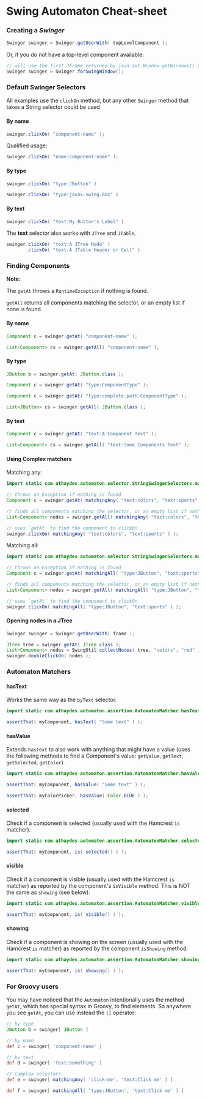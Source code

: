 # Swing Automaton Cheat-sheet

### Creating a *Swinger*
```java
Swinger swinger = Swinger.getUserWith( topLevelComponent );
```
Or, if you do not have a top-level component available:
```java
// will use the first JFrame returned by java.awt.Window.getWindows() as the topLevelComponent
Swinger swinger = Swinger.forSwingWindow();
```

### Default Swinger Selectors
All examples use the `clickOn` method, but any other `Swinger` method that takes a String selector could be used

#### By name

```java
swinger.clickOn( "component-name" );
```
Qualified usage:
```java
swinger.clickOn( "name:component-name" );
```

#### By type

```java
swinger.clickOn( "type:JButton" )
```
```java
swinger.clickOn( "type:javax.swing.Box" )
```

#### By text

```java
swinger.clickOn( "text:My Button's Label" )
```
The **text** selector also works with `JTree` and `JTable`.
```java
swinger.clickOn( "text:A JTree Node" )
       .clickOn( "text:A JTable Header or Cell" )
```

### Finding Components

**Note:**

The `getAt` throws a `RuntimeException` if nothing is found.

`getAll` returns all components matching the selector, or an empty list if none is found.

#### By name
```java
Component c = swinger.getAt( "component-name" );
```
```java
List<Component> cs = swinger.getAll( "component-name" );
```

#### By type
```java
JButton b = swinger.getAt( JButton.class );
```

```java
Component c = swinger.getAt( "type:ComponentType" );
```
```java
Component c = swinger.getAt( "type:complete.path.ComponentType" );
```
```java
List<JButton> cs = swinger.getAll( JButton.class );
```

#### By text
```java
Component c = swinger.getAt( "text:A Component Text" );
```
```java
List<Component> cs = swinger.getAll( "text:Some Components Text" );
```

#### Using Complex matchers

Matching any:
```java
import static com.athaydes.automaton.selector.StringSwingerSelectors.matchingAny;

// throws an Exception if nothing is found
Component c = swinger.getAt( matchingAny( "text:colors", "text:sports" ) );

// finds all components matching the selector, or an empty list if nothing is found
List<Component> nodes = swinger.getAll( matchingAny( "text:colors", "text:sports" ) );

// uses `getAt` to find the component to clickOn
swinger.clickOn( matchingAny( "text:colors", "text:sports" ) );
```

Matching all:
```java
import static com.athaydes.automaton.selector.StringSwingerSelectors.matchingAll;

// throws an Exception if nothing is found
Component c = swinger.getAt( matchingAll( "type:JButton", "text:sports" ) );

// finds all components matching the selector, or an empty list if nothing is found
List<Component> nodes = swinger.getAll( matchingAll( "type:JButton", "text:sports" ) );

// uses `getAt` to find the component to clickOn
swinger.clickOn( matchingAll( "type:JButton", "text:sports" ) );
```

#### Opening nodes in a JTree
```java
Swinger swinger = Swinger.getUserWith( frame );

JTree tree = swinger.getAt( JTree.class );
List<Component> nodes = SwingUtil.collectNodes( tree, "colors", "red" );
swinger.doubleClickOn( nodes );
```

### Automaton Matchers

#### hasText
Works the same way as the `byText` selector.
```java
import static com.athaydes.automaton.assertion.AutomatonMatcher.hasText

assertThat( myComponent, hasText( "Some text" ) );
```
#### hasValue
Extends `hasText` to also work with anything that might have a value (uses the following methods to find a Component's value: `getValue`, `getText`,	`getSelected`, `getColor`).
```java
import static com.athaydes.automaton.assertion.AutomatonMatcher.hasValue

assertThat( myComponent, hasValue( "Some text" ) );

assertThat( myColorPicker, hasValue( Color.BLUE ) );
```

#### selected
Check if a component is selected (usually used with the Hamcrest `is` matcher).
```java
import static com.athaydes.automaton.assertion.AutomatonMatcher.selected

assertThat( myComponent, is( selected() ) );
```

#### visible
Check if a component is visible (usually used with the Hamcrest `is` matcher) as reported by the component's `isVisible` method. This is NOT the same as `showing` (see below).
```java
import static com.athaydes.automaton.assertion.AutomatonMatcher.visible

assertThat( myComponent, is( visible() ) );
```


#### showing
Check if a component is showing on the screen (usually used with the Hamcrest `is` matcher) as reported by the component `isShowing` method.
```java
import static com.athaydes.automaton.assertion.AutomatonMatcher.showing

assertThat( myComponent, is( showing() ) );
```

### For Groovy users

You may have noticed that the `Automaton` intentionally uses the method `getAt`, which has special syntax in Groovy, to find elements. So anywhere you see `getAt`, you can use instead the `[]` operator:

```groovy
// by type
JButton b = swinger[ JButton ]

// by name
def c = swinger[ 'component-name' ]

// by text
def d = swinger[ 'text:Something' ]

// complex selectors
def e = swinger[ matchingAny( 'click-me', 'text:Click me' ) ]

def f = swinger[ matchingAll( 'type:JButton', 'text:Click me' ) ]
```